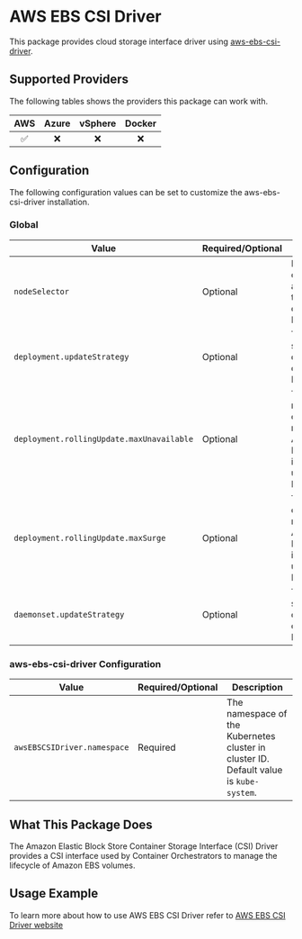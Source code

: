 # AWS EBS CSI Driver

This package provides cloud storage interface driver using [aws-ebs-csi-driver](https://github.com/kubernetes-sigs/aws-ebs-csi-driver).

## Supported Providers

The following tables shows the providers this package can work with.

| AWS  |  Azure  | vSphere  | Docker |
|:---:|:---:|:---:|:---:|
|  ✅ |  ❌  | ❌  |  ❌  |

## Configuration

The following configuration values can be set to customize the aws-ebs-csi-driver installation.

### Global

| Value | Required/Optional | Description |
|-------|-------------------|-------------|
| `nodeSelector` | Optional | NodeSelector configuration applied to all the deployments. Defaults to null. |
| `deployment.updateStrategy` | Optional | The update strategy of deployments to overwrite. Defaults to null. |
| `deployment.rollingUpdate.maxUnavailable` | Optional | The maxUnavailable of rollingUpdate. Applied only if RollingUpdate is used as updateStrategy. Defaults to null. |
| `deployment.rollingUpdate.maxSurge` | Optional | The maxSurge of rollingUpdate. Applied only if RollingUpdate is used as updateStrategy. Defaults to null. |
| `daemonset.updateStrategy` | Optional | The update strategy of daemonsets to overwrite. Defaults to null. |

### aws-ebs-csi-driver Configuration

| Value | Required/Optional | Description |
|-------|-------------------|-------------|
| `awsEBSCSIDriver.namespace` | Required | The namespace of the Kubernetes cluster in cluster ID. Default value is `kube-system`. |

## What This Package Does

The Amazon Elastic Block Store Container Storage Interface (CSI) Driver provides a CSI interface used by Container Orchestrators to manage the lifecycle of Amazon EBS volumes.

## Usage Example

To learn more about how to use AWS EBS CSI Driver refer to [AWS EBS CSI Driver website](https://github.com/kubernetes-sigs/aws-ebs-csi-driver)
